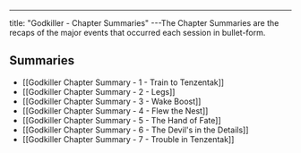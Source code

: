 ---
title: "Godkiller - Chapter Summaries"
---The Chapter Summaries are the recaps of the major events that occurred each session in bullet-form.
## Summaries
- [[Godkiller Chapter Summary - 1 - Train to Tenzentak]]
- [[Godkiller Chapter Summary - 2 - Legs]]
- [[Godkiller Chapter Summary - 3 - Wake Boost]]
- [[Godkiller Chapter Summary - 4 - Flew the Nest]]
- [[Godkiller Chapter Summary - 5 - The Hand of Fate]]
- [[Godkiller Chapter Summary - 6 - The Devil's in the Details]]
- [[Godkiller Chapter Summary - 7 - Trouble in Tenzentak]]